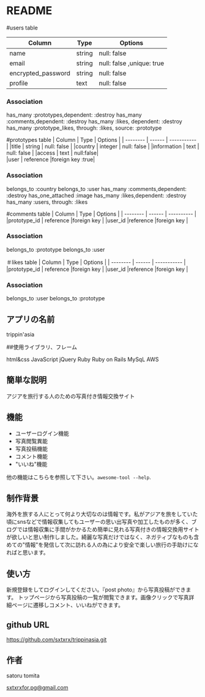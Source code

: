 # README

#users table

| Column            | Type    | Options     |
| --------          | ------  | ----------- |
| name          | string  |null: false  |
| email             | string  |null: false ,unique: true|
| encrypted_password| string  |null: false  | 
|profile            | text   |null: false  | 
### Association
has_many :prototypes,dependent: :destroy
  has_many :comments,dependent: :destroy
  has_many :likes, dependent: :destroy
  has_many :prototype_likes, through: :likes, source: :prototype


#prototypes table
| Column            | Type          | Options      |
| --------          | ------        | -----------  | 
|title             | string        | null: false  |
|country            | integer       | null: false  |
|information        | text          | null: false  | 
|access          | text       | null:false|     
|user               | reference     |foreign key :true| 
### Association
belongs_to :country
belongs_to :user
has_many :comments,dependent: :destroy
has_one_attached :image
has_many :likes,dependent: :destroy
has_many :users, through: :likes



#comments table
| Column            | Type       | Options    |
| --------          | ------     | ---------- |
|prototype_id      | reference    |foreign key |
|user_id           |reference   |foreign key |
### Association
belongs_to :prototype
belongs_to :user



＃likes table
| Column         | Type      | Options     |
| --------       | ------    | ----------- |
|prototype_id      | reference    |foreign key |
|user_id           |reference   |foreign key |
### Association
belongs_to :user
belongs_to :prototype




 ## アプリの名前
 trippin'asia


##使用ライブラリ、フレーム

html&css
JavaScript
jQuery
Ruby
Ruby on Rails
MySqL
AWS

## 簡単な説明

アジアを旅行する人のための写真付き情報交換サイト


## 機能
- ユーザーログイン機能
- 写真閲覧異能
- 写真投稿機能
- コメント機能
- "いいね"機能

他の機能はこちらを参照して下さい。`awesome-tool --help`.

## 制作背景
海外を旅する人にとって何より大切なのは情報です。私がアジアを旅をしていた頃にsnsなどで情報収集してもユーザーの思い出写真や加工したものが多く、ブログでは情報収集に手間がかかるため簡単に見れる写真付きの情報交換用サイトが欲しいと思い制作しました。綺麗な写真だけではなく、ネガティブなものも含めての"情報"を発信して次に訪れる人の為により安全で楽しい旅行の手助けになればと思います。

## 使い方
新規登録をしてログインしてください。『post photo』から写真投稿ができます。
トップページから写真投稿の一覧が閲覧できます。画像クリックで写真詳細ページに遷移しコメント、いいねができます。
## github URL
https://github.com/sxtxrx/trippinasia.git


## 作者
satoru tomita

sxtxrxfor.pg@gmail.com


